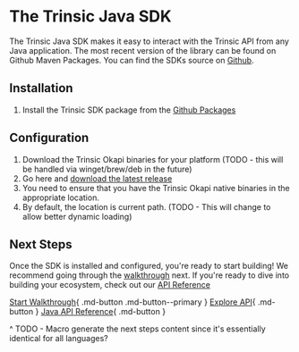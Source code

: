 # The Trinsic Java SDK

The Trinsic Java SDK makes it easy to interact with the Trinsic API from any Java application. The most recent version of the library can be found on Github Maven Packages. You can find the SDKs source on [Github](https://github.com/trinsic-id/sdk/java).

## Installation
1. Install the Trinsic SDK package from the [Github Packages](https://github.com/trinsic-id/sdk/packages/940563)

## Configuration
1. Download the Trinsic Okapi binaries for your platform (TODO - this will be handled via winget/brew/deb in the future)
2. Go here and [download the latest release](https://github.com/trinsic-id/sdk/releases/latest)
3. You need to ensure that you have the Trinsic Okapi native binaries in the appropriate location.
4. By default, the location is current path. (TODO - This will change to allow better dynamic loading)

## Next Steps

Once the SDK is installed and configured, you're ready to start building! We recommend going through the [walkthrough](./vaccination-java.md) next. If you're ready to dive into building your ecosystem, check out our [API Reference](../reference/index.md)

[Start Walkthrough](./vaccination-java.md){ .md-button .md-button--primary } [Explore API](../reference/index.md){ .md-button } [Java API Reference](../reference/java.md){ .md-button }

^ TODO - Macro generate the next steps content since it's essentially identical for all languages?